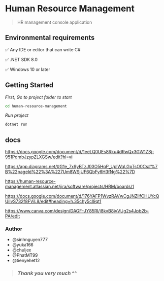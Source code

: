 # **Human Resource Management**

> HR management console application

## Environmental requirements

✅ Any IDE or editor that can write C#

✅ .NET SDK 8.0

✅ Windows 10 or later

## Getting Started

_First, Go to project folder to start_

```bash
cd human-resource-management
```

_Run project_

```bash
dotnet run
```

## docs
https://docs.google.com/document/d/1eeLQ0UEs8Rku4dRwQx3GW1ZSj-951PdmbJzypZLXGSw/edit?hl=vi

https://app.diagrams.net/#G1e_7x9yBTzJ03O5HqP_UplWqLGpTsO0Cs#%7B%22pageId%22%3A%227Um8WSjUF6QbFy6H3fNg%22%7D

https://human-resource-management.atlassian.net/jira/software/projects/HRM/boards/1

https://docs.google.com/document/d/176YAFP1WvzRAVwCgJNZilfCHUYcQUiIvS732f8FViL8/edit#heading=h.35chy5cl9qt1

https://www.canva.com/design/DAGF-JY85RI/j8kvB8ivVUg2s4Jpb2b-PA/edit

### Author

- @sinhnguyen777 
- @yuka166 
- @chuljex 
- @PhatMT99 
- @tienyehet12 

> ### _Thank you very much_ ^^
